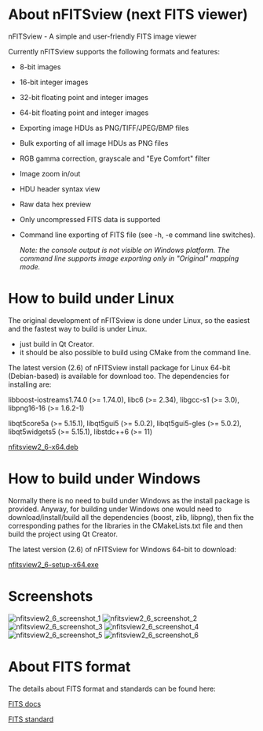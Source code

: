 # About nFITSview  (next FITS viewer)
nFITSview - A simple and user-friendly FITS image viewer

Currently nFITSview supports the following formats and features:

-    8-bit images
-    16-bit integer images
-    32-bit floating point and integer images
-    64-bit floating point and integer images
-    Exporting image HDUs as PNG/TIFF/JPEG/BMP files
-    Bulk exporting of all image HDUs as PNG files
-    RGB gamma correction, grayscale and "Eye Comfort" filter
-    Image zoom in/out
-    HDU header syntax view
-    Raw data hex preview
-    Only uncompressed FITS data is supported
-    Command line exporting of FITS file  (see -h, -e command line switches).
     
     *Note: the console output is not visible on Windows platform. The command line 
     supports image exporting only in "Original" mapping mode.*
    
# How to build under Linux

The original development of nFITSview is done under Linux, so the easiest and the fastest way to build is under Linux.

- just build in Qt Creator. 
- it should be also possible to build using CMake from the command line.

The latest version (2.6) of nFITSview install package for Linux 64-bit (Debian-based) is available for download too. The dependencies for installing are: 

libboost-iostreams1.74.0 (>= 1.74.0), libc6 (>= 2.34), libgcc-s1 (>= 3.0), libpng16-16 (>= 1.6.2-1)

libqt5core5a (>= 5.15.1), libqt5gui5 (>= 5.0.2), libqt5gui5-gles (>= 5.0.2), libqt5widgets5 (>= 5.15.1), libstdc++6 (>= 11)

[nfitsview2_6-x64.deb](https://github.com/surhh/nfitsview/releases/download/v2.6/nfitsview2_6-x64.deb)


# How to build under Windows

Normally there is no need to build under Windows as the install package is provided. 
Anyway, for building under Windows one would need to download/install/build all the dependencies (boost, zlib, libpng), then fix the
corresponding pathes for the libraries in the CMakeLists.txt file and then build the project using Qt Creator.

The latest version (2.6) of nFITSview for Windows 64-bit to download:

[nfitsview2_6-setup-x64.exe](https://github.com/surhh/nfitsview/releases/download/v2.6/nfitsview2_6-setup-x64.exe)



# Screenshots

![nfitsview2_6_screenshot_1](https://github.com/surhh/nfitsview/assets/109148999/4fe62931-b68e-4a60-884f-a90b0615061b)
![nfitsview2_6_screenshot_2](https://github.com/surhh/nfitsview/assets/109148999/a600f285-123d-400e-885a-e7f2a1796104)
![nfitsview2_6_screenshot_3](https://github.com/surhh/nfitsview/assets/109148999/29c624c7-94da-4578-9304-8a7ca66e2cdb)
![nfitsview2_6_screenshot_4](https://github.com/surhh/nfitsview/assets/109148999/36b08e90-85d3-4ff5-85d4-81d4bca920b5)
![nfitsview2_6_screenshot_5](https://github.com/surhh/nfitsview/assets/109148999/cbccd45a-6899-40bb-b4bd-5d3f253e22c6)
![nfitsview2_6_screenshot_6](https://github.com/surhh/nfitsview/assets/109148999/6648023a-95b8-4805-a5b8-b33ab8dcc054)

# About FITS format

The details about FITS format and standards can be found here:

[FITS docs](https://fits.gsfc.nasa.gov/fits_documentation.html)

[FITS standard](https://fits.gsfc.nasa.gov/fits_standard.html)

